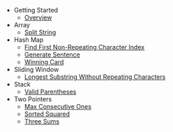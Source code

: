 - Getting Started
  - [Overview](README.md)
- Array
  - [Split String](array/split-string.md)
- Hash Map
  - [Find First Non-Repeating Character Index](hash-map/find-first-non-repeating-character-index.md)
  - [Generate Sentence](hash-map/generate-sentence.md)
  - [Winning Card](hash-map/winning-card.md)
- Sliding Window
  - [Longest Substring Without Repeating Characters](sliding-window/longest-substring-without-repeating-characters.md)
- Stack
  - [Valid Parentheses](stack/valid-parentheses.md)
- Two Pointers
  - [Max Consecutive Ones](two-pointers/max-consecutive-ones.md)
  - [Sorted Squared](two-pointers/sorted-squared.md)
  - [Three Sums](two-pointers/three-sums.md)
